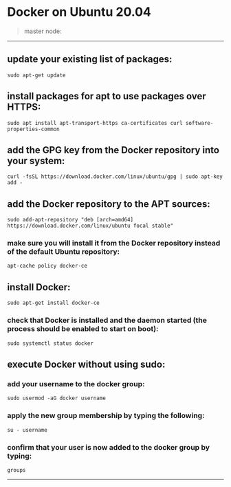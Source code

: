 # Docker on Ubuntu 20.04
> master node:
---

## update your existing list of packages:

```
sudo apt-get update
```

## install packages for apt to use packages over HTTPS:

```
sudo apt install apt-transport-https ca-certificates curl software-properties-common
```

## add the GPG key from the Docker repository into your system:

```
curl -fsSL https://download.docker.com/linux/ubuntu/gpg | sudo apt-key add -
```

## add the Docker repository to the APT sources:

```
sudo add-apt-repository "deb [arch=amd64] https://download.docker.com/linux/ubuntu focal stable"
```

### make sure you will install it from the Docker repository instead of the default Ubuntu repository:

```
apt-cache policy docker-ce
```

## install Docker:

```
sudo apt-get install docker-ce
```

### check that Docker is installed and the daemon started (the process should be enabled to start on boot):

```
sudo systemctl status docker
```

## execute Docker without using sudo:

### add your username to the docker group:

```
sudo usermod -aG docker username
```

### apply the new group membership by typing the following:

```
su - username
```

### confirm that your user is now added to the docker group by typing:

```
groups
```

---